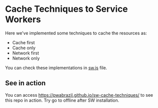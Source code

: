 # Cache Techniques to Service Workers

Here we've implemented some techniques to cache the resources as:

* Cache first
* Cache only
* Network first
* Network only

You can check these implementations in [sw.js](tree/master/js) file.

## See in action

You can access https://pwabrazil.github.io/sw-cache-techniques/ to see this repo in action. Try go to offline after SW installation.
